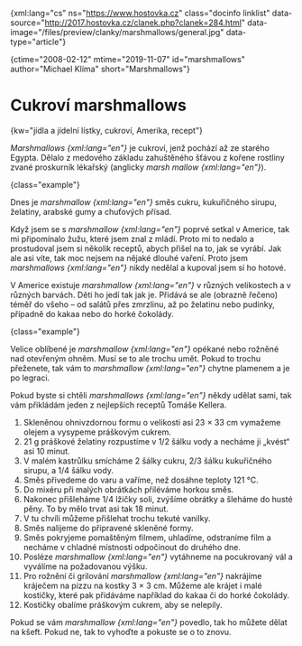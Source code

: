 
{xml:lang="cs" ns="https://www.hostovka.cz" class="docinfo linklist" data-source="http://2017.hostovka.cz/clanek.php?clanek=284.html" data-image="/files/preview/clanky/marshmallows/general.jpg" data-type="article"}

{ctime="2008-02-12" mtime="2019-11-07" id="marshmallows" author="Michael Klíma" short="Marshmallows"}

# Cukroví marshmallows

{kw="jídla a jídelní lístky, cukroví, Amerika, recept"}

_Marshmallows {xml:lang="en"}_ je cukroví, jenž pochází až ze starého Egypta. Dělalo z medového základu zahuštěného šťávou z kořene rostliny zvané proskurník lékařský (anglicky _marsh mallow {xml:lang="en"}_).

{class="example"}

Dnes je _marshmallow {xml:lang="en"}_ směs cukru, kukuřičného sirupu, želatiny, arabské gumy a chuťových přísad.

Když jsem se s _marshmallow {xml:lang="en"}_ poprvé setkal v Americe, tak mi připomínalo žužu, které jsem znal z mládí. Proto mi to nedalo a prostudoval jsem si několik receptů, abych přišel na to, jak se vyrábí. Jak ale asi víte, tak moc nejsem na nějaké dlouhé vaření. Proto jsem _marshmallows {xml:lang="en"}_ nikdy nedělal a kupoval jsem si ho hotové.

V Americe existuje _marshmallow {xml:lang="en"}_ v různých velikostech a v různých barvách. Děti ho jedí tak jak je. Přidává se ale (obrazně řečeno) téměř do všeho – od salátů přes zmrzlinu, až po želatinu nebo pudinky, případně do kakaa nebo do horké čokolády.

{class="example"}

Velice oblíbené je _marshmallow {xml:lang="en"}_ opékané nebo rožněné nad otevřeným ohněm. Musí se to ale trochu umět. Pokud to trochu přeženete, tak vám to _marshmallow {xml:lang="en"}_ chytne plamenem a je po legraci.

Pokud byste si chtěli _marshmallows {xml:lang="en"}_ někdy udělat sami, tak vám přikládám jeden z nejlepších receptů Tomáše Kellera.

  1. Skleněnou ohnivzdornou formu o velikosti asi 23 × 33 cm vymažeme olejem a vysypeme práškovým cukrem.
  2. 21 g práškové želatiny rozpustíme v 1/2 šálku vody a necháme ji „kvést“ asi 10 minut.
  3. V malém kastrůlku smícháme 2 šálky cukru, 2/3 šálku kukuřičného sirupu, a 1/4 šálku vody.
  4. Směs přivedeme do varu a vaříme, než dosáhne teploty 121 °C.
  5. Do mixéru při malých obrátkách přiléváme horkou směs.
  6. Nakonec přišleháme 1/4 lžičky soli, zvýšíme obrátky a šleháme do husté pěny. To by mělo trvat asi tak 18 minut.
  7. V tu chvíli můžeme přišlehat trochu tekuté vanilky.
  8. Směs nalijeme do připravené skleněné formy.
  9. Směs pokryjeme pomaštěným filmem, uhladíme, odstraníme film a necháme v chladné místnosti odpočinout do druhého dne.
 10. Posléze _marshmallow {xml:lang="en"}_ vytáhneme na pocukrovaný vál a vyválíme na požadovanou výšku.
 11. Pro rožnění či grilování _marshmallow {xml:lang="en"}_ nakrájíme kráječem na pizzu na kostky 3 × 3 cm. Můžeme ale krájet i malé kostičky, které pak přidáváme například do kakaa či do horké čokolády.
 12. Kostičky obalíme práškovým cukrem, aby se nelepily.

Pokud se vám _marshmallow {xml:lang="en"}_ povedlo, tak ho můžete dělat na kšeft. Pokud ne, tak to vyhoďte a pokuste se o to znovu.

